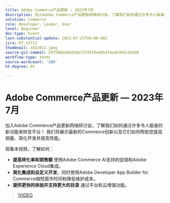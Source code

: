 ```yaml
---
title: Adobe Commerce产品更新 — 2023年7月
description: 加入Adobe Commerce产品更新网络研讨会，了解我们如何通过许多令人振奋的新功能来转变平台！ 我们将展示最新的Commerce创新以及它们如何帮助您提高销量、简化开发并提高性能。 观看本视频，了解如何 — 使用Adobe Commerce AI支持的促销和Adobe Experience Cloud集成，提高转化率和销售额。  使用Adobe Developer App Builder for Commerce简化集成和自定义开发，同时缩短上市时间和降低维护成本。  通过平台和云增强功能提供更快的体验并支持更大的目录。
solution: Commerce
role: Developer, Leader, User
level: Beginner
doc-type: Event
last-substantial-update: 2023-07-25T00:00:00Z
jira: KT-13712
thumbnail: 3422012.jpeg
source-git-commit: 297506bdd6d1bb73335f8e4054f4aeb3b4c5d2d8
workflow-type: tm+mt
source-wordcount: '200'
ht-degree: 0%

---
```



# Adobe Commerce产品更新 — 2023年7月

加入Adobe Commerce产品更新网络研讨会，了解我们如何通过许多令人振奋的新功能来转变平台！ 我们将展示最新的Commerce创新以及它们如何帮助您提高销量、简化开发并提高性能。

观看本视频，了解如何：
* **提高转化率和销售额** 使用Adobe Commerce AI支持的促销和Adobe Experience Cloud集成。
* **简化集成和自定义开发**，同时使用Adobe Developer App Builder for Commerce缩短面市时间和降低维护成本。
* **提供更快的体验并支持更大的目录** 通过平台和云增强功能。

>[!VIDEO](https://video.tv.adobe.com/v/3422012/?learn=on)